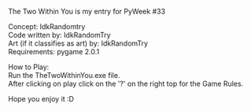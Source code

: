 The Two Within You is my entry for PyWeek #33

Concept: IdkRandomtry\
Code written by: IdkRandomTry\
Art (if it classifies as art) by: IdkRandomTry\
Requirements: pygame 2.0.1

How to Play:\
Run the TheTwoWithinYou.exe file.\
After clicking on play click on the '?' on the right top for the Game Rules.

Hope you enjoy it :D
